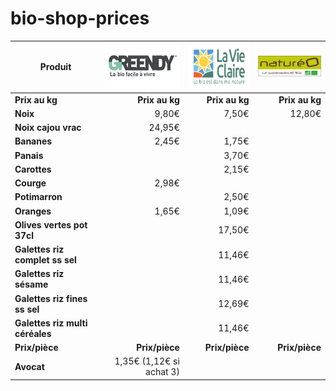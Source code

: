 # bio-shop-prices

[logo-natureo]: img/logo-natureo.jpg "Logo Natureo"


| Produit | <a href="http://greendy.greendada.fr/" target="_blank"><img src="img/logo-greendy.png" height="72"></a> | <a href="http://www.lavieclaire.com/magasin-bio/houilles.html" target="_blank"><img src="img/logo-la-vie-claire.png" height="72"></a> | <a href="http://www.natureo-bio.fr/magasin-houilles" target="_blank"><img src="img/logo-natureo.jpg" width="130"></a> |
| ------------------- | -----: | -----: | -----: |
| **Prix au kg**      | **Prix au kg** | **Prix au kg** | **Prix au kg** |
| **Noix**            |  9,80€ |  7,50€ | 12,80€ |
| **Noix cajou vrac** | 24,95€ |
| **Bananes**         |  2,45€ |  1,75€ | |
| **Panais**          |        |  3,70€ | |
| **Carottes**        |        |  2,15€ | | 
| **Courge**          |  2,98€ | | |
| **Potimarron**      |        | 2,50€  | |
| **Oranges**         |  1,65€ |  1,09€ | |
| **Olives vertes pot 37cl** |  | 17,50€ |  |
| **Galettes riz complet ss sel** | | 11,46€ | |
| **Galettes riz sésame** | | 11,46€ | |
| **Galettes riz fines ss sel** | | 12,69€ | |
| **Galettes riz multi céréales** | | 11,46€ | |
| **Prix/pièce** | **Prix/pièce** | **Prix/pièce** | **Prix/pièce** |
| **Avocat** | 1,35€ (1,12€ si achat 3) | | |   
